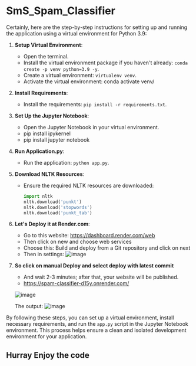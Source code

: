 # SmS_Spam_Classifier

Certainly, here are the step-by-step instructions for setting up and running the application using a virtual environment for Python 3.9:

1. **Setup Virtual Environment**:
   - Open the terminal.
   - Install the virtual environment package if you haven't already: `conda create -p venv python=3.9 -y`.
   - Create a virtual environment: `virtualenv venv`.
   - Activate the virtual environment:
    conda activate venv/


2. **Install Requirements**:
   - Install the requirements: `pip install -r requirements.txt`.

3. **Set Up the Jupyter Notebook**:
   - Open the Jupyter Notebook in your virtual environment.
   - pip install ipykernel
   - pip install jupyter notebook

4. **Run Application.py**:
   - Run the application: `python app.py`.

5. **Download NLTK Resources**:
   - Ensure the required NLTK resources are downloaded:
     ```python
     import nltk
     nltk.download('punkt')
     nltk.download('stopwords')
     nltk.download('punkt_tab')
     ```

6. **Let's Deploy it at Render.com**:
   - Go to this website: https://dashboard.render.com/web
   - Then click on new and choose web services
   - Choose this: Build and deploy from a Git repository and click on next
   - Then in settings: ![image](https://github.com/MasteriNeuron/Spam-Classifier/assets/127201746/7d0493d1-7e0a-46cb-b15e-e3f45f006d1d)

7. **So click on manual Deploy and select deploy with latest commit**
   - And wait 2-3 minutes; after that, your website will be published.
   - https://spam-classifier-d15y.onrender.com/

   ![image](https://github.com/MasteriNeuron/Spam-Classifier/assets/127201746/844642ad-2c2d-4ede-88ca-cd19206cf233)

   The output:
   ![image](https://github.com/MasteriNeuron/Spam-Classifier/assets/127201746/df102d55-1e43-482f-b283-c89154a51169)

By following these steps, you can set up a virtual environment, install necessary requirements, and run the `app.py` script in the Jupyter Notebook environment. This process helps ensure a clean and isolated development environment for your application.

## Hurray Enjoy the code

